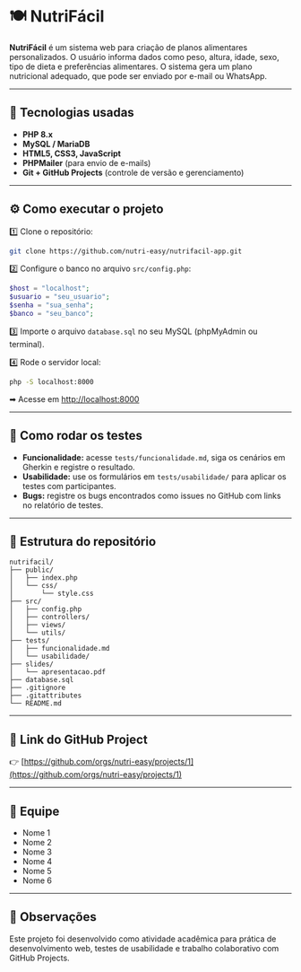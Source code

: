 
# 🍽️ NutriFácil

**NutriFácil** é um sistema web para criação de planos alimentares personalizados. O usuário informa dados como peso, altura, idade, sexo, tipo de dieta e preferências alimentares. O sistema gera um plano nutricional adequado, que pode ser enviado por e-mail ou WhatsApp.

---

## 🚀 Tecnologias usadas

- **PHP 8.x**
- **MySQL / MariaDB**
- **HTML5, CSS3, JavaScript**
- **PHPMailer** (para envio de e-mails)
- **Git + GitHub Projects** (controle de versão e gerenciamento)

---

## ⚙️ Como executar o projeto

1️⃣ Clone o repositório:
```bash
git clone https://github.com/nutri-easy/nutrifacil-app.git
```

2️⃣ Configure o banco no arquivo `src/config.php`:
```php
$host = "localhost";
$usuario = "seu_usuario";
$senha = "sua_senha";
$banco = "seu_banco";
```

3️⃣ Importe o arquivo `database.sql` no seu MySQL (phpMyAdmin ou terminal).

4️⃣ Rode o servidor local:
```bash
php -S localhost:8000
```
➡ Acesse em [http://localhost:8000](http://localhost:8000)

---

## 🧪 Como rodar os testes

- **Funcionalidade:** acesse `tests/funcionalidade.md`, siga os cenários em Gherkin e registre o resultado.
- **Usabilidade:** use os formulários em `tests/usabilidade/` para aplicar os testes com participantes.
- **Bugs:** registre os bugs encontrados como issues no GitHub com links no relatório de testes.

---

## 📂 Estrutura do repositório

```
nutrifacil/
├── public/
│   ├── index.php
│   └── css/
│       └── style.css
├── src/
│   ├── config.php
│   ├── controllers/
│   ├── views/
│   └── utils/
├── tests/
│   ├── funcionalidade.md
│   └── usabilidade/
├── slides/
│   └── apresentacao.pdf
├── database.sql
├── .gitignore
├── .gitattributes
└── README.md
```

---

## 🔗 Link do GitHub Project

👉 [https://github.com/orgs/nutri-easy/projects/1](https://github.com/orgs/nutri-easy/projects/1)

---

## 👥 Equipe

- Nome 1
- Nome 2
- Nome 3
- Nome 4
- Nome 5
- Nome 6

---

## 📌 Observações

Este projeto foi desenvolvido como atividade acadêmica para prática de desenvolvimento web, testes de usabilidade e trabalho colaborativo com GitHub Projects.
